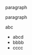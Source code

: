 <!-- single line -->

paragraph

<!-- 
  multiline -->

paragraph

<!-- sss -->abc

* abcd
* bbbb
* cccc